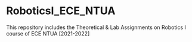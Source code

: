 # RoboticsI_ECE_NTUA

This repository includes the Theoretical & Lab Assignments on Robotics I course of ECE NTUA [2021-2022]
